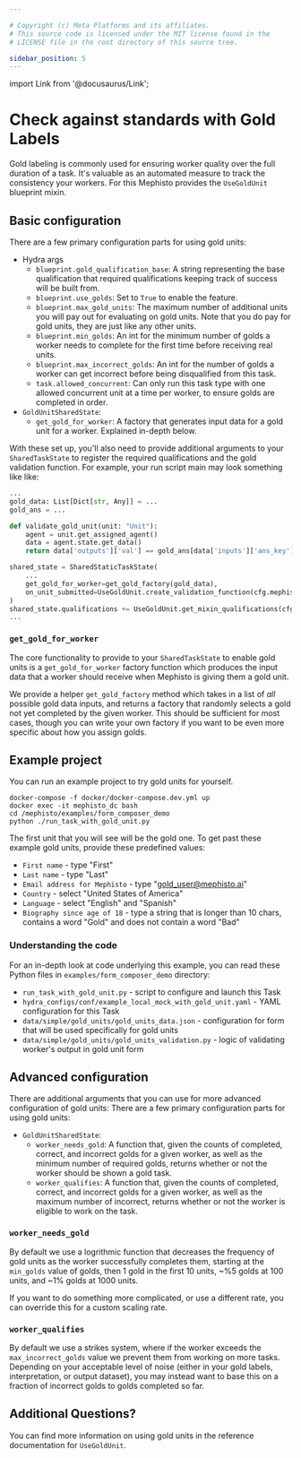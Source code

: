```yaml
---

# Copyright (c) Meta Platforms and its affiliates.
# This source code is licensed under the MIT license found in the
# LICENSE file in the root directory of this source tree.

sidebar_position: 5
---
```


import Link from '@docusaurus/Link';

# Check against standards with Gold Labels

Gold labeling is commonly used for ensuring worker quality over the full duration of a task. It's valuable as an automated measure to track the consistency your workers. For this Mephisto provides the `UseGoldUnit` blueprint mixin.


## Basic configuration

There are a few primary configuration parts for using gold units:
- Hydra args
  - `blueprint.gold_qualification_base`: A string representing the base qualification that required qualifications keeping track of success will be built from.
  - `blueprint.use_golds`: Set to `True` to enable the feature.
  - `blueprint.max_gold_units`: The maximum number of additional units you will pay out for evaluating on gold units. Note that you do pay for gold units, they are just like any other units.
  - `blueprint.min_golds`: An int for the minimum number of golds a worker needs to complete for the first time before receiving real units.
  - `blueprint.max_incorrect_golds`: An int for the number of golds a worker can get incorrect before being disqualified from this task.
  - `task.allowed_concurrent`: Can only run this task type with one allowed concurrent unit at a time per worker, to ensure golds are completed in order.
- `GoldUnitSharedState`:
  - `get_gold_for_worker`: A factory that generates input data for a gold unit for a worker. Explained in-depth below.

With these set up, you'll also need to provide additional arguments to your `SharedTaskState` to register the required qualifications and the gold validation function. For example, your run script main may look something like like:
```python
...
gold_data: List[Dict[str, Any]] = ...
gold_ans = ...

def validate_gold_unit(unit: "Unit"):
    agent = unit.get_assigned_agent()
    data = agent.state.get_data()
    return data['outputs']['val'] == gold_ans[data['inputs']['ans_key']]

shared_state = SharedStaticTaskState(
    ...
    get_gold_for_worker=get_gold_factory(gold_data),
    on_unit_submitted=UseGoldUnit.create_validation_function(cfg.mephisto, validate_gold_unit),
)
shared_state.qualifications += UseGoldUnit.get_mixin_qualifications(cfg.mephisto, shared_state)
...
```

### `get_gold_for_worker`

The core functionality to provide to your `SharedTaskState` to enable gold units is a `get_gold_for_worker` factory function which produces the input data that a worker should receive when Mephisto is giving them a gold unit.

We provide a helper `get_gold_factory` method which takes in a list of _all_ possible gold data inputs, and returns a factory that randomly selects a gold not yet completed by the given worker. This should be sufficient for most cases, though you can write your own factory if you want to be even more specific about how you assign golds.

## Example project

You can run an example project to try gold units for yourself.

```shell
docker-compose -f docker/docker-compose.dev.yml up
docker exec -it mephisto_dc bash
cd /mephisto/examples/form_composer_demo
python ./run_task_with_gold_unit.py
```

The first unit that you will see will be the gold one.
To get past these example gold units, provide these predefined values:

- `First name` - type "First"
- `Last name` - type "Last"
- `Email address for Mephisto` - type "gold_user@mephisto.ai"
- `Country` - select "United States of America"
- `Language` - select "English" and "Spanish"
- `Biography since age of 18` - type a string that is longer than 10 chars, contains a word "Gold" and does not contain a word "Bad"

### Understanding the code

For an in-depth look at code underlying this example, you can read these Python files in `examples/form_composer_demo` directory:

- `run_task_with_gold_unit.py` - script to configure and launch this Task
- `hydra_configs/conf/example_local_mock_with_gold_unit.yaml` - YAML configuration for this Task
- `data/simple/gold_units/gold_units_data.json` - configuration for form that will be used specifically for gold units
- `data/simple/gold_units/gold_units_validation.py` - logic of validating worker's output in gold unit form

## Advanced configuration

There are additional arguments that you can use for more advanced configuration of gold units:
There are a few primary configuration parts for using gold units:
- `GoldUnitSharedState`:
  - `worker_needs_gold`: A function that, given the counts of completed, correct, and incorrect golds for a given worker, as well as the minimum number of required golds, returns whether or not the worker should be shown a gold task.
  - `worker_qualifies`: A function that, given the counts of completed, correct, and incorrect golds for a given worker, as well as the maximum number of incorrect, returns whether or not the worker is eligible to work on the task.

### `worker_needs_gold`

By default we use a logrithmic function that decreases the frequency of gold units as the worker successfully completes them, starting at the `min_golds` value of golds, then 1 gold in the first 10 units, ~%5 golds at 100 units, and ~1% golds at 1000 units.

If you want to do something more complicated, or use a different rate, you can override this for a custom scaling rate.

### `worker_qualifies`

By default we use a strikes system, where if the worker exceeds the `max_incorrect_golds` value we prevent them from working on more tasks. Depending on your acceptable level of noise (either in your gold labels, interpretation, or output dataset), you may instead want to base this on a fraction of incorrect golds to golds completed so far.

## Additional Questions?

You can find more information on using gold units in the reference documentation for <Link target={null} to="pathname:///python_api/mephisto/abstractions/blueprints/mixins/use_gold_unit.html">`UseGoldUnit`</Link>.
